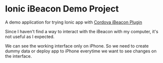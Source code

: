 # Ionic iBeacon Demo Project

A demo application for trying Ionic app with [Cordova iBeacon Plugin](https://github.com/petermetz/cordova-plugin-ibeacon)

Since I haven't find a way to interact with the iBeacon with my computer, it's not useful as I expected. 

We can see the working interface only on iPhone. So we need to create dummy data or deploy app to iPhone everytime we want to see changes on the interface.



